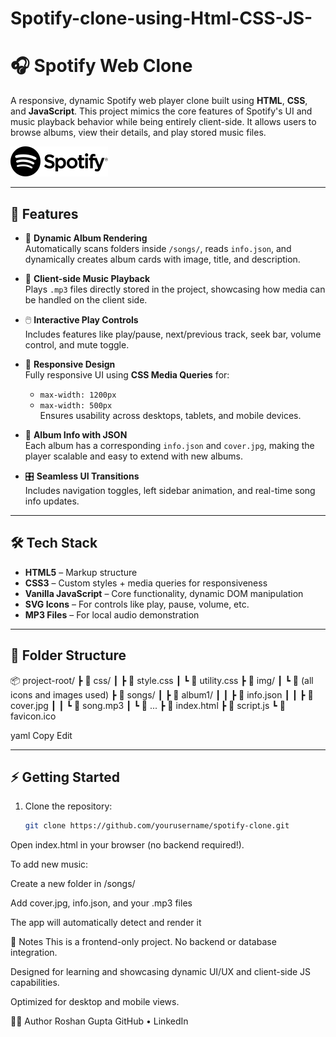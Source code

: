 # Spotify-clone-using-Html-CSS-JS-
# 🎧 Spotify Web Clone

A responsive, dynamic Spotify web player clone built using **HTML**, **CSS**, and **JavaScript**. This project mimics the core features of Spotify's UI and music playback behavior while being entirely client-side. It allows users to browse albums, view their details, and play stored music files.

![Spotify Clone Screenshot](img/logo.svg) <!-- Replace with a screenshot of your UI if available -->

---

## 🚀 Features

- 🎵 **Dynamic Album Rendering**  
  Automatically scans folders inside `/songs/`, reads `info.json`, and dynamically creates album cards with image, title, and description.

- 📂 **Client-side Music Playback**  
  Plays `.mp3` files directly stored in the project, showcasing how media can be handled on the client side.

- 🖱️ **Interactive Play Controls**  
  Includes features like play/pause, next/previous track, seek bar, volume control, and mute toggle.

- 📱 **Responsive Design**  
  Fully responsive UI using **CSS Media Queries** for:
  - `max-width: 1200px`
  - `max-width: 500px`  
  Ensures usability across desktops, tablets, and mobile devices.

- 📜 **Album Info with JSON**  
  Each album has a corresponding `info.json` and `cover.jpg`, making the player scalable and easy to extend with new albums.

- 🎛️ **Seamless UI Transitions**  
  Includes navigation toggles, left sidebar animation, and real-time song info updates.

---

## 🛠️ Tech Stack

- **HTML5** – Markup structure
- **CSS3** – Custom styles + media queries for responsiveness
- **Vanilla JavaScript** – Core functionality, dynamic DOM manipulation
- **SVG Icons** – For controls like play, pause, volume, etc.
- **MP3 Files** – For local audio demonstration

---

## 📁 Folder Structure

📦 project-root/
┣ 📁 css/
┃ ┣ 📄 style.css
┃ ┗ 📄 utility.css
┣ 📁 img/
┃ ┗ 📄 (all icons and images used)
┣ 📁 songs/
┃ ┣ 📁 album1/
┃ ┃ ┣ 📄 info.json
┃ ┃ ┣ 📄 cover.jpg
┃ ┃ ┗ 📄 song.mp3
┃ ┗ 📄 ...
┣ 📄 index.html
┣ 📄 script.js
┗ 📄 favicon.ico

yaml
Copy
Edit

---

## ⚡ Getting Started

1. Clone the repository:
   ```bash
   git clone https://github.com/yourusername/spotify-clone.git
Open index.html in your browser (no backend required!).

To add new music:

Create a new folder in /songs/

Add cover.jpg, info.json, and your .mp3 files

The app will automatically detect and render it

📌 Notes
This is a frontend-only project. No backend or database integration.

Designed for learning and showcasing dynamic UI/UX and client-side JS capabilities.

Optimized for desktop and mobile views.

👨‍💻 Author
Roshan Gupta
GitHub • LinkedIn

